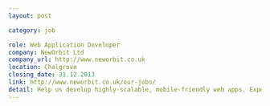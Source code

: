 ```yaml
---
layout: post

category: job

role: Web Application Developer
company: NewOrbit Ltd
company_url: http://www.neworbit.co.uk
location: Chalgrove
closing_date: 31.12.2013
link: http://www.neworbit.co.uk/our-jobs/
detail: Help us develop highly-scalable, mobile-friendly web apps. Experience of ASP.Net MVC, C#, Microsoft Azure, Knockoutjs, Angularjs and Zurb is advantageous. But, skills can be taught. What is non-negotiable is a passion for technology and for building great ux
---
```

